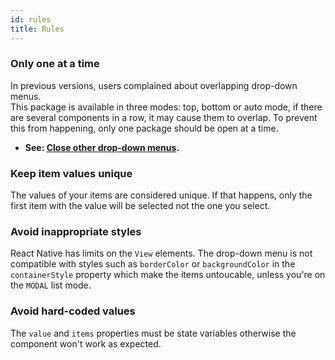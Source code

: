 ```yaml
---
id: rules
title: Rules
---
```


### Only one at a time
In previous versions, users complained about overlapping drop-down menus.  
This package is available in three modes: top, bottom or auto mode, if there are several components in a row, it may cause them to overlap. To prevent this from happening, only one package should be open at a time.  
+ **See: [Close other drop-down menus](/).**

### Keep item values unique
The values of your items are considered unique. If that happens, only the first item with the value will be selected not the one you select.

### Avoid inappropriate styles
React Native has limits on the `View` elements. The drop-down menu is not compatible with styles such as `borderColor` or `backgroundColor` in the `containerStyle` property which make the items untoucable, unless you're on the `MODAL` list mode.

### Avoid hard-coded values
The `value` and `items` properties must be state variables otherwise the component won't work as expected.